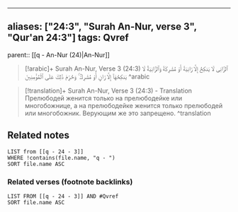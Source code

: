 
---
aliases: ["24:3", "Surah An-Nur, verse 3", "Qur'an 24:3"]
tags: Qvref
---

parent:: [[q - An-Nur (24)|An-Nur]]

> [!arabic]+ Surah An-Nur, Verse 3 (24:3)
> <span class="quran-arabic">ٱلزَّانِى لَا يَنكِحُ إِلَّا زَانِيَةً أَوْ مُشْرِكَةً وَٱلزَّانِيَةُ لَا يَنكِحُهَآ إِلَّا زَانٍ أَوْ مُشْرِكٌ ۚ وَحُرِّمَ ذَٰلِكَ عَلَى ٱلْمُؤْمِنِينَ</span>
^arabic

> [!translation]+ Surah An-Nur, Verse 3 (24:3) - Translation
> Прелюбодей женится только на прелюбодейке или многобожнице, а на прелюбодейке женится только прелюбодей или многобожник. Верующим же это запрещено.
^translation



## Related notes
```dataview
LIST from [[q - 24 - 3]]
WHERE !contains(file.name, "q - ")
SORT file.name ASC
```

### Related verses (footnote backlinks)
```dataview
LIST FROM [[q - 24 - 3]] AND #Qvref
SORT file.name ASC
```

